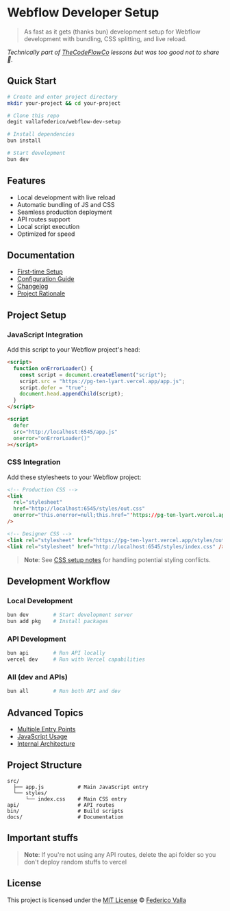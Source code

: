 # Webflow Developer Setup

> As fast as it gets (thanks bun) development setup for Webflow development with bundling, CSS splitting, and live reload.

_Technically part of [TheCodeFlowCo](https://www.thecodeflow.co/) lessons but was too good not to share 👀._

## Quick Start

```bash
# Create and enter project directory
mkdir your-project && cd your-project

# Clone this repo
degit vallafederico/webflow-dev-setup

# Install dependencies
bun install

# Start development
bun dev
```

## Features

- Local development with live reload
- Automatic bundling of JS and CSS
- Seamless production deployment
- API routes support
- Local script execution
- Optimized for speed

## Documentation

- [First-time Setup](./docs/setup.md)
- [Configuration Guide](./docs/config.md)
- [Changelog](./docs/changelog.md)
- [Project Rationale](./docs/rationale.md)

## Project Setup

### JavaScript Integration

Add this script to your Webflow project's head:

```html
<script>
  function onErrorLoader() {
    const script = document.createElement("script");
    script.src = "https://pg-ten-lyart.vercel.app/app.js";
    script.defer = "true";
    document.head.appendChild(script);
  }
</script>

<script
  defer
  src="http://localhost:6545/app.js"
  onerror="onErrorLoader()"
></script>
```

### CSS Integration

Add these stylesheets to your Webflow project:

```html
<!-- Production CSS -->
<link
  rel="stylesheet"
  href="http://localhost:6545/styles/out.css"
  onerror="this.onerror=null;this.href="'https://pg-ten-lyart.vercel.app/styles/out.css'"
/>

<!-- Designer CSS -->
<link rel="stylesheet" href="https://pg-ten-lyart.vercel.app/styles/out.css" />
<link rel="stylesheet" href="http://localhost:6545/styles/index.css" />
```

> **Note**: See [CSS setup notes](./docs/css-issues.md) for handling potential styling conflicts.

## Development Workflow

### Local Development

```bash
bun dev        # Start development server
bun add pkg    # Install packages
```

### API Development

```bash
bun api        # Run API locally
vercel dev     # Run with Vercel capabilities
```

### All (dev and APIs)

```bash
bun all        # Run both API and dev
```

## Advanced Topics

- [Multiple Entry Points](./docs/multiple-entry-points.md)
- [JavaScript Usage](./docs/javascript.md)
- [Internal Architecture](./docs/bin.md)

## Project Structure

```
src/
  ├── app.js           # Main JavaScript entry
  └── styles/
      └── index.css    # Main CSS entry
api/                   # API routes
bin/                   # Build scripts
docs/                  # Documentation
```

## Important stuffs

> **Note**: If you're not using any API routes, delete the api folder so you don't deploy random stuffs to vercel

## License

This project is licensed under the [MIT License](./LICENSE) © [Federico Valla](https://github.com/vallafederico)
